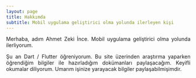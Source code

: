 ```yaml
---
layout: page
title: Hakkımda
subtitle: Mobil uygulama geliştirici olma yolunda ilerleyen kişi
---
```


<Style>
p{text-align : justify;}
</Style>

Merhaba, adım Ahmet Zeki İnce. Mobil uygulama geliştirici olma yolunda ilerliyorum. 
<p>Şu an Dart / Flutter öğreniyorum. Bu site üzerinden araştırma yaparken öğrendiğim bilgiler ile hazırladığım dokümanları paylaşacağım. Keyifli okumalar diliyorum. Umarım işinize yarayacak bilgiler paylaşabilmişimdir.</p>



